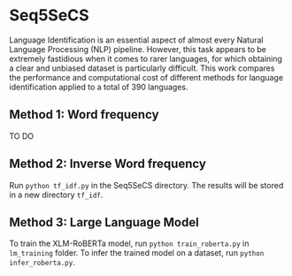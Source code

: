 # Seq5SeCS

Language Identification is an essential aspect of almost every Natural Language Processing (NLP) pipeline. However, this task appears to be extremely fastidious when it comes to rarer languages, for which obtaining a clear and unbiased dataset is particularly difficult. This work compares the performance and computational cost of different methods for language identification applied to a total of 390 languages.

## Method 1: Word frequency

TO DO

## Method 2: Inverse Word frequency

Run `python tf_idf.py` in the Seq5SeCS directory. The results will be stored in a new directory `tf_idf`.

## Method 3: Large Language Model

To train the XLM-RoBERTa model, run `python train_roberta.py` in `lm_training` folder. To infer the trained model on a dataset, run `python infer_roberta.py`.
